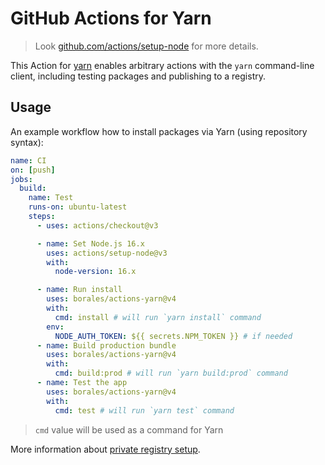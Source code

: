 # GitHub Actions for Yarn

> Look [github.com/actions/setup-node](https://github.com/actions/setup-node) for more details.

This Action for [yarn](https://yarnpkg.com) enables arbitrary actions with the `yarn` command-line client, including testing packages and publishing to a registry.

## Usage

An example workflow how to install packages via Yarn (using repository syntax):

```yml
name: CI
on: [push]
jobs:
  build:
    name: Test
    runs-on: ubuntu-latest
    steps:
      - uses: actions/checkout@v3

      - name: Set Node.js 16.x
        uses: actions/setup-node@v3
        with:
          node-version: 16.x

      - name: Run install
        uses: borales/actions-yarn@v4
        with:
          cmd: install # will run `yarn install` command
        env:
          NODE_AUTH_TOKEN: ${{ secrets.NPM_TOKEN }} # if needed
      - name: Build production bundle
        uses: borales/actions-yarn@v4
        with:
          cmd: build:prod # will run `yarn build:prod` command
      - name: Test the app
        uses: borales/actions-yarn@v4
        with:
          cmd: test # will run `yarn test` command
```

> `cmd` value will be used as a command for Yarn

More information about [private registry setup](https://github.com/actions/setup-node/blob/main/docs/advanced-usage.md#use-private-packages).
